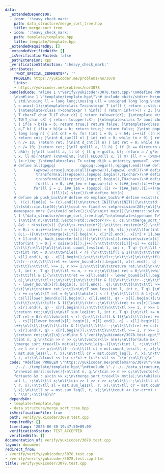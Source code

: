 ```yaml
---
data:
  _extendedDependsOn:
  - icon: ':heavy_check_mark:'
    path: data_structure/merge_sort_tree.hpp
    title: merge-sort tree
  - icon: ':heavy_check_mark:'
    path: template/template.hpp
    title: template/template.hpp
  _extendedRequiredBy: []
  _extendedVerifiedWith: []
  _isVerificationFailed: false
  _pathExtension: cpp
  _verificationStatusIcon: ':heavy_check_mark:'
  attributes:
    '*NOT_SPECIAL_COMMENTS*': ''
    PROBLEM: https://yukicoder.me/problems/no/3078
    links:
    - https://yukicoder.me/problems/no/3078
  bundledCode: "#line 1 \"verify/yukicoder/3078.test.cpp\"\n#define PROBLEM \"https://yukicoder.me/problems/no/3078\"\
    \n\n#line 1 \"template/template.hpp\"\n# include <bits/stdc++.h>\nusing namespace\
    \ std;\nusing ll = long long;\nusing ull = unsigned long long;\nconst double pi\
    \ = acos(-1);\ntemplate<class T>constexpr T inf() { return ::std::numeric_limits<T>::max();\
    \ }\ntemplate<class T>constexpr T hinf() { return inf<T>() / 2; }\ntemplate <typename\
    \ T_char>T_char TL(T_char cX) { return tolower(cX); }\ntemplate <typename T_char>T_char\
    \ TU(T_char cX) { return toupper(cX); }\ntemplate<class T> bool chmin(T& a,T b)\
    \ { if(a > b){a = b; return true;} return false; }\ntemplate<class T> bool chmax(T&\
    \ a,T b) { if(a < b){a = b; return true;} return false; }\nint popcnt(unsigned\
    \ long long n) { int cnt = 0; for (int i = 0; i < 64; i++)if ((n >> i) & 1)cnt++;\
    \ return cnt; }\nint d_sum(ll n) { int ret = 0; while (n > 0) { ret += n % 10;\
    \ n /= 10; }return ret; }\nint d_cnt(ll n) { int ret = 0; while (n > 0) { ret++;\
    \ n /= 10; }return ret; }\nll gcd(ll a, ll b) { if (b == 0)return a; return gcd(b,\
    \ a%b); };\nll lcm(ll a, ll b) { ll g = gcd(a, b); return a / g*b; };\nll MOD(ll\
    \ x, ll m){return (x%m+m)%m; }\nll FLOOR(ll x, ll m) {ll r = (x%m+m)%m; return\
    \ (x-r)/m; }\ntemplate<class T> using dijk = priority_queue<T, vector<T>, greater<T>>;\n\
    # define all(qpqpq)           (qpqpq).begin(),(qpqpq).end()\n# define UNIQUE(wpwpw)\
    \        (wpwpw).erase(unique(all((wpwpw))),(wpwpw).end())\n# define LOWER(epepe)\
    \         transform(all((epepe)),(epepe).begin(),TL<char>)\n# define UPPER(rprpr)\
    \         transform(all((rprpr)),(rprpr).begin(),TU<char>)\n# define rep(i,upupu)\
    \         for(ll i = 0, i##_len = (upupu);(i) < (i##_len);(i)++)\n# define reps(i,opopo)\
    \        for(ll i = 1, i##_len = (opopo);(i) <= (i##_len);(i)++)\n# define len(x)\
    \                ((ll)(x).size())\n# define bit(n)               (1LL << (n))\n\
    # define pb push_back\n# define eb emplace_back\n# define exists(c, e)       \
    \  ((c).find(e) != (c).end())\n\nstruct INIT{\n\tINIT(){\n\t\tstd::ios::sync_with_stdio(false);\n\
    \t\tstd::cin.tie(0);\n\t\tcout << fixed << setprecision(20);\n\t}\n}INIT;\n\n\
    namespace mmrz {\n\tvoid solve();\n}\n\nint main(){\n\tmmrz::solve();\n}\n#line\
    \ 1 \"data_structure/merge_sort_tree.hpp\"\n\ntemplate<typename T>\nstruct merge_sort_tree\
    \ {\n\tint n;\n\tstd::vector<std::vector<T>> x, cs;\n\tmerge_sort_tree(const std::vector<T>\
    \ &v) : n(ssize(v)) {\n\t\tx.resize(n*2);\n\t\tcs.resize(n*2);\n\t\tfor(int i\
    \ = 0;i < n;i++)x[n+i] = {v[i]}, cs[n+i] = {0, v[i]};\n\t\tfor(int i = n-1;i >\
    \ 0;i--){\n\t\t\tmerge(x[i*2].begin(), x[i*2].end(), x[i*2 + 1].begin(), x[i*2\
    \ + 1].end(), back_inserter(x[i]));\n\t\t\tcs[i].resize(ssize(x[i]) + 1);\n\t\t\
    \tfor(int j = 0;j < ssize(x[i]);j++){\n\t\t\t\tcs[i][j+1] += cs[i][j] + x[i][j];\n\
    \t\t\t}\n\t\t}\n\t}\n\tint count_less(int l, int r, T q) {\n\t\tl += n, r += n;\n\
    \t\tint ret = 0;\n\t\twhile(l < r) {\n\t\t\tif(l & 1){\n\t\t\t\tret += lower_bound(x[l].begin(),\
    \ x[l].end(), q) - x[l].begin();\n\t\t\t\tl++;\n\t\t\t}\n\t\t\tif(r & 1){\n\t\t\
    \t\tr--;\n\t\t\t\tret += lower_bound(x[r].begin(), x[r].end(), q) - x[r].begin();\n\
    \t\t\t}\n\t\t\tl >>= 1, r >>= 1;\n\t\t}\n\t\treturn ret;\n\t}\n\n\tint count_leq(int\
    \ l, int r, T q) {\n\t\tl += n, r += n;\n\t\tint ret = 0;\n\t\twhile(l < r) {\n\
    \t\t\tif(l & 1){\n\t\t\t\tret += x[l].end() - lower_bound(x[l].begin(), x[l].end(),\
    \ q);\n\t\t\t\tl++;\n\t\t\t}\n\t\t\tif(r & 1){\n\t\t\t\tr--;\n\t\t\t\tret += x[r].end()\
    \ - lower_bound(x[r].begin(), x[r].end(), q);\n\t\t\t}\n\t\t\tl >>= 1, r >>= 1;\n\
    \t\t}\n\t\treturn ret;\n\t}\n\n\tT sum_less(int l, int r, T q) {\n\t\tl += n,\
    \ r += n;\n\t\tT ret = 0;\n\t\twhile(l < r) {\n\t\t\tif(l & 1){\n\t\t\t\tret +=\
    \ cs[l][lower_bound(x[l].begin(), x[l].end(), q) - x[l].begin()];\n\t\t\t\tl++;\n\
    \t\t\t}\n\t\t\tif(r & 1){\n\t\t\t\tr--;\n\t\t\t\tret += cs[r][lower_bound(x[r].begin(),\
    \ x[r].end(), q) - x[r].begin()];\n\t\t\t}\n\t\t\tl >>= 1, r >>= 1;\n\t\t}\n\t\
    \treturn ret;\n\t}\n\n\tT sum_leq(int l, int r, T q) {\n\t\tl += n, r += n;\n\t\
    \tT ret = 0;\n\t\twhile(l < r) {\n\t\t\tif(l & 1){\n\t\t\t\tret += cs[l].back()\
    \ - cs[l][lower_bound(x[l].begin(), x[l].end(), q) - x[l].begin()];\n\t\t\t\t\
    l++;\n\t\t\t}\n\t\t\tif(r & 1){\n\t\t\t\tr--;\n\t\t\t\tret += cs[r].back() - cs[r][lower_bound(x[r].begin(),\
    \ x[r].end(), q) - x[r].begin()];\n\t\t\t}\n\t\t\tl >>= 1, r >>= 1;\n\t\t}\n\t\
    \treturn ret;\n\t}\n};\n#line 5 \"verify/yukicoder/3078.test.cpp\"\n\nvoid mmrz::solve(){\n\
    \tint n, q;\n\tcin >> n >> q;\n\tvector<ll> a(n);\n\tfor(auto &x : a)cin >> x;\n\
    \tmerge_sort_tree<ll> mst(a);\n\twhile(q--){\n\t\tint l, r;\n\t\tll x;\n\t\tcin\
    \ >> l >> r >> x;\n\t\tl--;\n\t\tll cl = mst.count_less(l, r, x);\n\t\tll sl =\
    \ mst.sum_less(l, r, x);\n\t\tll cr = mst.count_leq(l, r, x);\n\t\tll sr = mst.sum_leq(l,\
    \ r, x);\n\t\tcout << (sr-cr*x) + (cl*x-sl) << '\\n';\n\t}\n}\n"
  code: "#define PROBLEM \"https://yukicoder.me/problems/no/3078\"\n\n#include \"\
    ./../../template/template.hpp\"\n#include \"./../../data_structure/merge_sort_tree.hpp\"\
    \n\nvoid mmrz::solve(){\n\tint n, q;\n\tcin >> n >> q;\n\tvector<ll> a(n);\n\t\
    for(auto &x : a)cin >> x;\n\tmerge_sort_tree<ll> mst(a);\n\twhile(q--){\n\t\t\
    int l, r;\n\t\tll x;\n\t\tcin >> l >> r >> x;\n\t\tl--;\n\t\tll cl = mst.count_less(l,\
    \ r, x);\n\t\tll sl = mst.sum_less(l, r, x);\n\t\tll cr = mst.count_leq(l, r,\
    \ x);\n\t\tll sr = mst.sum_leq(l, r, x);\n\t\tcout << (sr-cr*x) + (cl*x-sl) <<\
    \ '\\n';\n\t}\n}\n"
  dependsOn:
  - template/template.hpp
  - data_structure/merge_sort_tree.hpp
  isVerificationFile: true
  path: verify/yukicoder/3078.test.cpp
  requiredBy: []
  timestamp: '2025-06-30 19:47:50+09:00'
  verificationStatus: TEST_ACCEPTED
  verifiedWith: []
documentation_of: verify/yukicoder/3078.test.cpp
layout: document
redirect_from:
- /verify/verify/yukicoder/3078.test.cpp
- /verify/verify/yukicoder/3078.test.cpp.html
title: verify/yukicoder/3078.test.cpp
---
```

